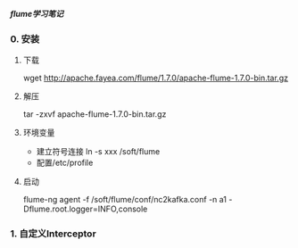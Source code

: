 ##### flume学习笔记

### 0. 安装

1. 下载
 
    wget http://apache.fayea.com/flume/1.7.0/apache-flume-1.7.0-bin.tar.gz 
    
2. 解压

    tar -zxvf apache-flume-1.7.0-bin.tar.gz

3. 环境变量
    
    * 建立符号连接 ln -s xxx /soft/flume
    * 配置/etc/profile

4. 启动
    
    flume-ng agent -f /soft/flume/conf/nc2kafka.conf -n a1 -Dflume.root.logger=INFO,console


### 1. 自定义Interceptor
